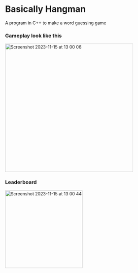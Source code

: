 # Basically Hangman

A program in C++ to make a word guessing game

### Gameplay look like this
<img width="415" alt="Screenshot 2023-11-15 at 13 00 06" src="https://github.com/vityasyyy/univgroupproject/assets/149230734/9283ea72-53d2-4b55-bf9c-cba4ef06f3f0">

### Leaderboard
<img width="251" alt="Screenshot 2023-11-15 at 13 00 44" src="https://github.com/vityasyyy/univgroupproject/assets/149230734/1368463f-32b1-47a9-b338-894689a484f4">
